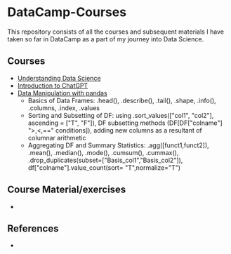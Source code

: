 # DataCamp-Courses

This repository consists of all the courses and subsequent materials I have taken so far in DataCamp as a part of my journey into Data Science.

## Courses
- [Understanding Data Science](https://app.datacamp.com/learn/courses/understanding-data-science)
- [Introduction to ChatGPT](https://www.datacamp.com/courses/introduction-to-chatgpt)
- [Data Manipulation with pandas](https://app.datacamp.com/learn/courses/data-manipulation-with-pandas)
  - Basics of Data Frames: .head(), .describe(), .tail(), .shape, .info(), .columns, .index, .values  
  - Sorting and Subsetting of DF: using .sort_values(["col1", "col2"], ascending = ["T", "F"]), DF subsetting methods (DF[DF["colname"] ">,<,==" conditions]), adding new columns as a resultant of columnar arithmetic
  - Aggregating DF and Summary Statistics: .agg([funct1,funct2]), .mean(), .median(), .mode(), .cumsum(), .cummax(), .drop_duplicates(subset=["Basis_col1","Basis_col2"]), df["colname"].value_count(sort= "T",normalize="T")

## Course Material/exercises
- 

## References
- 

